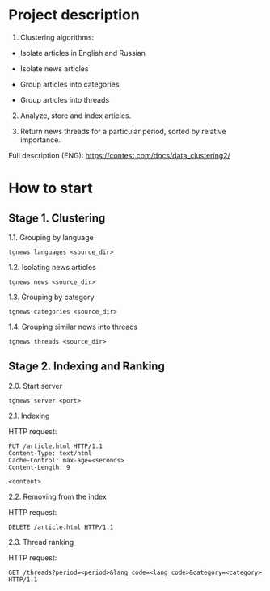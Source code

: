 # Project description

1) Clustering algorithms:

- Isolate articles in English and Russian

- Isolate news articles

- Group articles into categories

- Group articles into threads

2) Analyze, store and index articles.

3) Return news threads for a particular period, sorted by relative importance.

Full description (ENG): https://contest.com/docs/data_clustering2/

# How to start

## Stage 1. Clustering

1.1. Grouping by language

```
tgnews languages <source_dir>
```

1.2. Isolating news articles

```
tgnews news <source_dir>
```

1.3. Grouping by category

```
tgnews categories <source_dir>
```

1.4. Grouping similar news into threads

```
tgnews threads <source_dir>
```

## Stage 2. Indexing and Ranking

2.0. Start server

```
tgnews server <port>
```

2.1. Indexing

HTTP request:

```
PUT /article.html HTTP/1.1
Content-Type: text/html
Cache-Control: max-age=<seconds>
Content-Length: 9

<content>
```

2.2. Removing from the index

HTTP request:

```
DELETE /article.html HTTP/1.1
```

2.3. Thread ranking

HTTP request:

```
GET /threads?period=<period>&lang_code=<lang_code>&category=<category> HTTP/1.1
```
